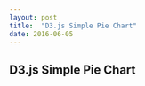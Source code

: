 ```yaml
---
layout: post
title:  "D3.js Simple Pie Chart"
date: 2016-06-05
---
```


<h2>D3.js Simple Pie Chart</h2>
<div>
<head>
  <meta charset="utf-8">
  <link rel="stylesheet" type="text/css" href="/js/chart9/stylesheet.css">
  <script src="//d3js.org/d3.v3.min.js"></script>
  <script src="http://labratrevenge.com/d3-tip/javascripts/d3.tip.v0.6.3.js"></script>
</head>
<body>
    <script type="text/javascript" src="/js/chart9/piechart.js"></script>
  </div>
</body>
</div>
